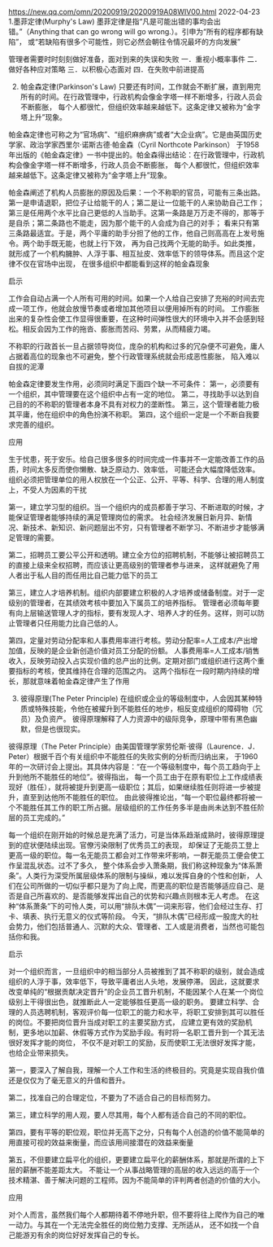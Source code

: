 
https://new.qq.com/omn/20200919/20200919A08WIV00.html
2022-04-23
1.墨菲定律(Murphy's Law)
墨菲定律是指“凡是可能出错的事均会出错。”（Anything that can go wrong will go wrong.）。引申为“所有的程序都有缺陷”，
或“若缺陷有很多个可能性，则它必然会朝往令情况最坏的方向发展”

管理者需要时时刻刻做好准备，面对到来的失误和失败
一．重视小概率事件
二．做好各种应对策略
三．以积极心态面对
四．在失败中前进提高


2. 帕金森定律(Parkinson's Law)
   只要还有时间，工作就会不断扩展，直到用完所有的时间。在行政管理中，行政机构会像金字塔一样不断增多，行政人员会不断膨胀，
   每个人都很忙，但组织效率越来越低下。这条定律又被称为“金字塔上升”现象。

帕金森定律也可称之为“官场病”、“组织麻痹病”或者“大企业病”。它是由英国历史学家、政治学家西里尔·诺斯古德·帕金森（Cyril Northcote Parkinson）
于1958年出版的《帕金森定律》一书中提出的。帕金森得出结论：在行政管理中，行政机构会像金字塔一样不断增多，行政人员会不断膨胀，
每个人都很忙，但组织效率越来越低下。这条定律又被称为“金字塔上升”现象。

帕金森阐述了机构人员膨胀的原因及后果：一个不称职的官员，可能有三条出路。第一是申请退职，把位子让给能干的人；第二是让一位能干的人来协助自己工作；
第三是任用两个水平比自己更低的人当助手。这第一条路是万万走不得的，那等于是自杀；第二条路也不能走，因为那个能干的人会成为自己的对手；
看来只有第三条路最适宜。于是，两个平庸的助手分担了他的工作，他自己则高高在上发号施令。两个助手既无能，也就上行下效，
再为自己找两个无能的助手。如此类推，就形成了一个机构臃肿、人浮于事、相互扯皮、效率低下的领导体系。而且这个定律不仅在官场中出现，
在很多组织中都能看到这样的帕金森现象

启示

工作会自动占满一个人所有可用的时间。如果一个人给自己安排了充裕的时间去完成一项工作，他就会放慢节奏或者增加其他项目以便用掉所有的时间。
工作膨胀出来的复杂性会使工作显得很重要，在这种时间弹性很大的环境中入并不会感到轻松。相反会因为工作的拖沓、膨胀而苦闷、劳累，从而精疲力竭。

不称职的行政首长一旦占据领导岗位，庞杂的机构和过多的冗杂便不可避免，庸人占据着高位的现象也不可避免，整个行政管理系统就会形成恶性膨胀，
陷入难以自拔的泥潭

帕金森定律要发生作用，必须同时满足下面四个缺一不可条件：
第一，必须要有一个组织，其中管理要在这个组织中占有一定的地位。
第二，寻找助手以达到自己目的的不称职的管理者本身不具有对权力的垄断性。
第三，这个管理者能力极其平庸，他在组织中的角色扮演不称职。
第四，这个组织一定是一个不断自我要求完善的组织。


应用

生于忧患，死于安乐。给自己很多很多的时间完成一件事并不一定能改善工作的品质，时间太多反而使你懒散、缺乏原动力、效率低，
  可能还会大幅度降低效率。组织必须把管理单位的用人权放在一个公正、公开、平等、科学、合理的用人制度上，不受人为因素的干扰

第一，建立学习型的组织。当一个组织内的成员都善于学习、不断进取的时候，才能保证管理者能够持续的满足管理岗位的需求。
  社会经济发展日新月异、新情况、新技术、新知识、新问题层出不穷，只有管理者不断学习、不断进步才能够满足管理的需要。

第二，招聘员工要公平公开和透明。建立全方位的招聘机制，不能够让被招聘员工的直接上级来全权招聘，而应该让更高级别的管理者参与进来，
  这样就避免了用人者出于私人目的而任用比自己能力低下的员工

第三，建立人才培养机制。组织内部要建立积极的人才培养或储备制度。对于一定级别的管理者，在其绩效考核中要加入下属员工的培养指标。
管理者必须每年要有向上层输送管理人才的指标，要有发现人才、培养人才的任务。这样，则可以防止管理者只任用能力比自己低的人。

第四，定量对劳动分配率和人事费用率进行考核。劳动分配率=人工成本/产出增加值，反映的是企业新创造价值对员工分配的份额。
人事费用率=人工成本/销售收入，反映劳动投入占实现价值的总产出的比例。定期对部门或组织进行这两个重要指标的考核，使其维持在合理的范围之内。
这两个指标在一段时期内持续的增长，那就意味着帕金森定律产生了作用


3. 彼得原理(The Peter Principle)
   在组织或企业的等级制度中，人会因其某种特质或特殊技能，令他在被擢升到不能胜任的地步，相反变成组织的障碍物（冗员）及负资产。
   彼得原理解释了人力资源中的级际竞争，原理中带有黑色幽默，但是也很现实。

彼得原理（The Peter Principle）由美国管理学家劳伦斯·彼得（Laurence．J．Peter）根据千百个有关组织中不能胜任的失败实例的分析而归纳出来，
于1960年的一次研讨会上提出。其具体内容是：“在一个等级制度中，每个员工趋向于上升到他所不能胜任的地位”。彼得指出，
每一个员工由于在原有职位上工作成绩表现好（胜任），就将被提升到更高一级职位；其后，如果继续胜任则将进一步被提升，直至到达他所不能胜任的职位。
由此彼得推论出，“每一个职位最终都将被一个不能胜任其工作的职工所占据。层级组织的工作任务多半是由尚未达到不胜任阶层的员工完成的。”

每一个组织在刚开始的时候总是充满了活力，可是当体系趋渐成熟时，彼得原理提到的症状便陆续出现。官僚污染限制了优秀员工的表现，
却保证了无能员工登上更高一级的职位。每一名无能员工都会对工作带来坏影响，一群无能员工便会使工作呈混乱状态。过不了多久，
整个体系会步入萧条期，我们称这种现象为“体系萧条”。人类行为深受所属层级体系的限制与操纵，难以发挥自身的个性和创新，
人们在公司所做的一切似乎都只是为了向上爬，而更高的职位是否能够适应自己、是否是自己所喜欢的、是否能够发挥出自己的优势和兴趣点则根本无人考虑。
在这种“体系萧条”下的可怜人类，可以用“排队木偶”一词来形容，他们会经过生存、打卡、填表、执行无意义的仪式等阶段。
今天，“排队木偶”已经形成一股庞大的社会势力，他们包括普通人、沉默的大众、管理者、工人或是消费者，当然也可能包括你和我。

启示

对一个组织而言，一旦组织中的相当部分人员被推到了其不称职的级别，就会造成组织的人浮于事，效率低下，导致平庸者出人头地，发展停滞。
因此，这就要求改变单纯的“根据贡献决定晋升”的企业员工晋升机制，不能因某个人在某一个岗位级别上干得很出色，就推断此人一定能够胜任更高一级的职务。
要建立科学、合理的人员选聘机制，客观评价每一位职工的能力和水平，将职工安排到其可以胜任的岗位。不要把岗位晋升当成对职工的主要奖励方式，
应建立更有效的奖励机制，更多地以加薪、休假等方式作为奖励手段。有时将一名职工晋升到一个其无法很好发挥才能的岗位，
不仅不是对职工的奖励，反而使职工无法很好发挥才能，也给企业带来损失。

第一，要深入了解自我，理解一个人工作和生活的终极目的。究竟是实现自我价值还是仅仅为了毫无意义的升值和晋升。

第二，找准自己的合理定位，不要为了不适合自己的目标而努力。

第三，建立科学的用人观，要人尽其用，每个人都有适合自己的不同的职位。

第四，要有平等的职位观，职位并无高下之分，只有每个人创造的价值不能简单的用直接可视的效益来衡量，而应该用间接潜在的效益来衡量

第五，不但要建立扁平化的组织，更要建立扁平化的薪酬体系，那就是所谓的上下层的薪酬不能差距太大。
不能让一个从事战略管理的高层的收入远远的高于一个技术精湛、善于解决问题的工程师。因为不能简单的评判两者创造的价值的大小。

应用

对个人而言，虽然我们每个人都期待着不停地升职，但不要将往上爬作为自己的唯一动力。与其在一个无法完全胜任的岗位勉力支撑、无所适从，
还不如找一个自己能游刃有余的岗位好好发挥自己的专长。


